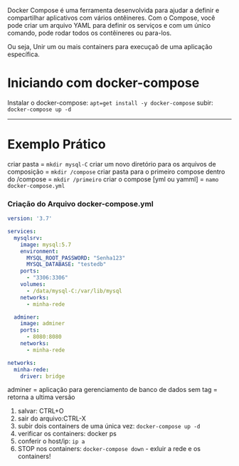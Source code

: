 Docker Compose é uma ferramenta desenvolvida para ajudar a definir e compartilhar aplicativos com vários ontêineres. Com o Compose, você pode criar um arquivo YAML para definir os serviços e com um único comando, pode rodar todos os contêineres ou para-los.

Ou seja, Unir um ou mais containers para execuçaõ de uma aplicação específica.

# Iniciando com docker-compose
Instalar o docker-compose: `apt=get install -y docker-compose`
subir: `docker-compose up -d`

---
# Exemplo Prático

criar pasta = `mkdir mysql-C`
criar um novo diretório para os arquivos de composição = `mkdir /compose`
criar pasta para o primeiro compose dentro do /compose = `mkdir /primeiro`
criar o compose [yml ou yamml] = `namo docker-compose.yml`

### Criação do Arquivo docker-compose.yml

``` yaml
version: '3.7'

services:
  mysqlsrv:
    image: mysql:5.7
    environment:
      MYSQL_ROOT_PASSWORD: "Senha123"
      MYSQL_DATABASE: "testedb"
    ports:
      - "3306:3306"
    volumes:
      - /data/mysql-C:/var/lib/mysql
    networks:
      - minha-rede

  adminer:
    image: adminer
    ports:
      - 8080:8080
    networks:
      - minha-rede

networks: 
  minha-rede:
    driver: bridge
```

adminer = aplicação para gerenciamento de banco de dados
sem tag = retorna a ultima versão

1. salvar: CTRL+O <br>
2. sair do arquivo:CTRL-X <br>
3. subir dois containers de uma única vez: `docker-compose up -d`
4. verificar os containers: docker ps
5. conferir o host/ip: `ip a`
6. STOP nos containers: `docker-compose down` - exluir a rede e os containers!
